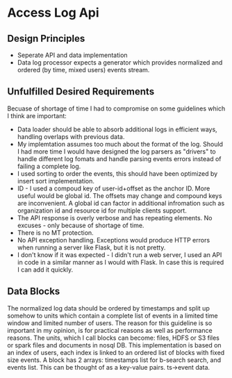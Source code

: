# Access Log Api

## Design Principles
* Seperate API and data implementation
* Data log processor expects a generator which provides normalized and ordered (by time, mixed users) events stream.

## Unfulfilled Desired Requirements
Becuase of shortage of time I had to compromise on some guidelines which I think are important:
* Data loader should be able to absorb additional logs in efficient ways, handling overlaps with previous data. 
* My implemtation assumes too much about the format of the log. Should I had more time I would have designed the log parsers as "drivers" to handle different log fomats and handle parsing events errors instead of failing a complete log.
* I used sorting to order the events, this should have been optimized by insert sort implementation.
* ID - I used a compoud key of user-id+offset as the anchor ID. More useful would be global id. The offsets may change and compound keys are inconvenient. A global id can factor in additional infromation such as organization id and resource id for multiple clients support.
* The API response is overly verbose and has repeating elements. No excuses - only because of shortage of time.
* There is no MT protection.
* No API exception handling. Exceptions would produce HTTP errors when running a server like Flask, but it is not pretty.
* I don't know if it was expected - I didn't run a web server, I used an API in code in a similar manner as I would with Flask. In case this is required I can add it quickly.

## Data Blocks
The normalized log data should be ordered by timestamps and split up somehow to units which contain a complete list of events in a limited time window and limited number of users.
The reason for this guideline is so important in my opinion, is for practical reasons as well as performance reasons.
The units, which I call blocks can become: files, HDFS or S3 files or spark files and documents in nosql DB.
This implementation is based on an index of users, each index is linked to an ordered list of blocks with fixed size events. 
A block has 2 arrays: timestamps list for b-search search, and events list. This can be thought of as a key-value pairs. ts->event data.

